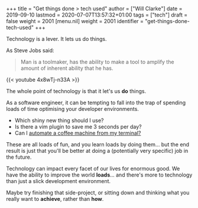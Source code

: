 +++
title = "Get things done > tech used"
author = ["Will Clarke"]
date = 2019-09-10
lastmod = 2020-07-07T13:57:32+01:00
tags = ["tech"]
draft = false
weight = 2001
[menu.nil]
  weight = 2001
  identifier = "get-things-done-tech-used"
+++

Technology is a lever. It lets us do things.

As Steve Jobs said:

> Man is a toolmaker, has the ability to make a tool to amplify the amount of inherent ability that he has.

{{< youtube 4x8wTj-n33A >}}

The whole point of technology is that it let's us **do** things.

As a software engineer, it can be tempting to fall into the trap of spending loads of time optimising your developer environments.

- Which shiny new thing should I use?
- Is there a vim plugin to save me 3 seconds per day?
- Can I [automate a coffee machine from my terminal?](https://github.com/NARKOZ/hacker-scripts)

These are all loads of fun, and you learn loads by doing them... but the end result is just that you'll be better at doing a (potentially very specific) job in the future.

Technology can impact every facet of our lives for enormous good. We have the ability to improve the world **loads**... and there's more to technology than just a slick development environment.

Maybe try finishing that side-project, or sitting down and thinking what you really want to **achieve**, rather than **how**.
